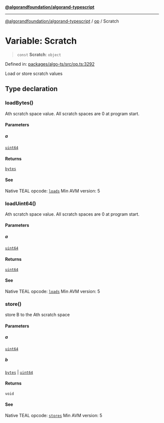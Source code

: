 [**@algorandfoundation/algorand-typescript**](../../../README.md)

***

[@algorandfoundation/algorand-typescript](../../../README.md) / [op](../README.md) / Scratch

# Variable: Scratch

> `const` **Scratch**: `object`

Defined in: [packages/algo-ts/src/op.ts:3292](https://github.com/algorandfoundation/puya-ts/blob/5bdb536fcbeffa6fe079b274d09cae785c8fb7b7/packages/algo-ts/src/op.ts#L3292)

Load or store scratch values

## Type declaration

### loadBytes()

Ath scratch space value.  All scratch spaces are 0 at program start.

#### Parameters

##### a

[`uint64`](../../../type-aliases/uint64.md)

#### Returns

[`bytes`](../../../type-aliases/bytes.md)

#### See

Native TEAL opcode: [`loads`](https://developer.algorand.org/docs/get-details/dapps/avm/teal/opcodes/v10/#loads)
Min AVM version: 5

### loadUint64()

Ath scratch space value.  All scratch spaces are 0 at program start.

#### Parameters

##### a

[`uint64`](../../../type-aliases/uint64.md)

#### Returns

[`uint64`](../../../type-aliases/uint64.md)

#### See

Native TEAL opcode: [`loads`](https://developer.algorand.org/docs/get-details/dapps/avm/teal/opcodes/v10/#loads)
Min AVM version: 5

### store()

store B to the Ath scratch space

#### Parameters

##### a

[`uint64`](../../../type-aliases/uint64.md)

##### b

[`bytes`](../../../type-aliases/bytes.md) | [`uint64`](../../../type-aliases/uint64.md)

#### Returns

`void`

#### See

Native TEAL opcode: [`stores`](https://developer.algorand.org/docs/get-details/dapps/avm/teal/opcodes/v10/#stores)
Min AVM version: 5
